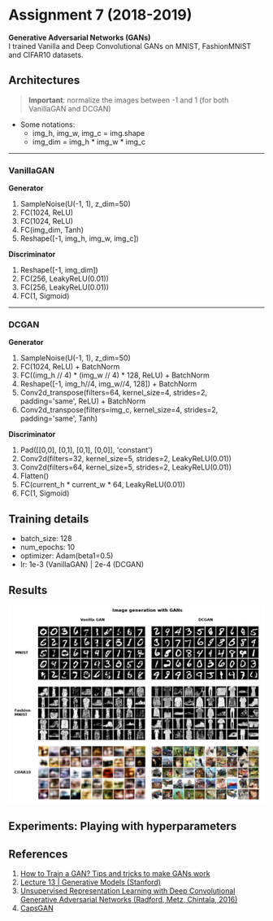 # Assignment 7 (2018-2019)
__Generative Adversarial Networks (GANs)__  
I trained Vanilla and Deep Convolutional GANs on MNIST, FashionMNIST and CIFAR10 datasets.

## Architectures
> __Important__: normalize the images between -1 and 1 (for both VanillaGAN and DCGAN) 

* Some notations:
  - img_h, img_w, img_c = img.shape
  - img_dim = img_h * img_w * img_c
___
### VanillaGAN
__Generator__
1. SampleNoise(U(-1, 1), z_dim=50) 
2. FC(1024, ReLU)
3. FC(1024, ReLU)
4. FC(img_dim, Tanh)
5. Reshape([-1, img_h, img_w, img_c])

__Discriminator__
1. Reshape([-1, img_dim])
2. FC(256, LeakyReLU(0.01))
3. FC(256, LeakyReLU(0.01))
4. FC(1, Sigmoid)
___
### DCGAN
__Generator__
1. SampleNoise(U(-1, 1), z_dim=50) 
2. FC(1024, ReLU) + BatchNorm
3. FC((img_h // 4) * (img_w // 4) * 128, ReLU) + BatchNorm
4. Reshape([-1, img_h//4, img_w//4, 128]) + BatchNorm
5. Conv2d_transpose(filters=64, kernel_size=4, strides=2, padding='same', ReLU) + BatchNorm
6. Conv2d_transpose(filters=img_c, kernel_size=4, strides=2, padding='same', Tanh)

__Discriminator__
1. Pad([[0,0], [0,1], [0,1], [0,0]], 'constant')
2. Conv2d(filters=32, kernel_size=5, strides=2, LeakyReLU(0.01))
3. Conv2d(filters=64, kernel_size=5, strides=2, LeakyReLU(0.01))
4. Flatten()
4. FC(current_h * current_w * 64, LeakyReLU(0.01))
5. FC(1, Sigmoid)

## Training details
* batch_size: 128
* num_epochs: 10
* optimizer: Adam(beta1=0.5)
* lr: 1e-3 (VanillaGAN) | 2e-4 (DCGAN)

## Results
![gan_results](./images/gan_results.png)

## Experiments: Playing with hyperparameters

## References
1. [How to Train a GAN? Tips and tricks to make GANs work](https://github.com/soumith/ganhacks)
2. [Lecture 13 | Generative Models (Stanford)](https://www.youtube.com/watch?v=5WoItGTWV54)
3. [Unsupervised Representation Learning with Deep Convolutional Generative Adversarial Networks (Radford, Metz, Chintala, 2016)](https://arxiv.org/abs/1511.06434)
4. [CapsGAN](https://capsgan.wordpress.com/2018/02/26/evaluating-capsule-net-implementation-in-a-generative-adversarial-network/)

